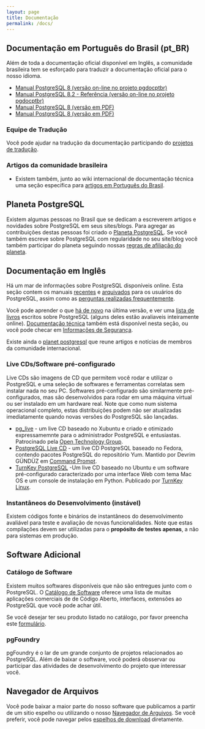 ```yaml
---
layout: page
title: Documentação
permalink: /docs/
---
```


## Documentação em Português do Brasil (pt_BR)

Além de toda a documentação oficial disponível em Inglês, a comunidade brasileira tem se esforçado para traduzir a documentação oficial para o nosso idioma.

- [Manual PostgreSQL 8 (versão on-line no projeto pgdocptbr)](http://pgdocptbr.sourceforge.net/pg80/index.html)
- [Manual PostgreSQL 8.2 - Referência (versão on-line no projeto pgdocptbr)](http://pgdocptbr.sourceforge.net/pg82/reference.html)
- [Manual PostgreSQL 8 (versão em PDF)](http://wiki.postgresql.org.br/Documenta%C3%A7%C3%A3o?action=AttachFile&do=get&target=manual_pg.pdf.zip)
- [Manual PostgreSQL 8 (versão em PDF)](http://wiki.postgresql.org.br/Documenta%C3%A7%C3%A3o?action=AttachFile&do=get&target=manual_pg.pdf.zip)

### Equipe de Tradução

Você pode ajudar na tradução da documentação participando do [projetos de tradução](https://wiki.postgresql.org.br/pgdoc).

### Artigos da comunidade brasileira
 - Existem também, junto ao wiki internacional de documentação técnica uma seção específica para [artigos em Português do Brasil](http://wiki.postgresql.org/wiki/Portugu%C3%AAs).

## Planeta PostgreSQL

Existem algumas pessoas no Brasil que se dedicam a escreverem artigos e novidades sobre PostgreSQL em seus sites/blogs. Para agregar as contribuições destas pessoas foi criado o [Planeta PostgreSQL](http://planeta.postgresql.org.br/). Se você também escreve sobre PostgreSQL com regularidade no seu site/blog você também participar do planeta seguindo nossas [regras de afiliação do planeta](http://wiki.postgresql.org.br/PlanetaPostgreSQLBR).

## Documentação em Inglês

Há um mar de informações sobre PostgreSQL disponíveis online. Esta seção contem os manuais [recentes](http://www.postgresql.org/docs/manuals) e [arquivados](http://www.postgresql.org/docs/manuals/archive) para os usuários do PostgreSQL, assim como as [perguntas realizadas frequentemente](http://www.postgresql.org/docs/faq).

Você pode aprender o que [há de novo](http://www.postgresql.org/docs/current/static/release.html) na última versão, e ver uma [lista de livros](http://www.postgresql.org/docs/books/) escritos sobre PostgreSQL (alguns deles estão avaliaveis inteiramente online). [Documentação técnica](http://wiki.postgresql.org/wiki/Main_Page) também está disponível nesta seção, ou você pode checar em [Informações de Segurança](http://www.postgresql.org/support/security).

Existe ainda o [planet postgresql](http://planet.postgresql.org/) que reune artigos e notícias de membros da comunidade internacional.

### Live CDs/Software pré-configurado

Live CDs são imagens de CD que permitem você rodar e utilizar o PostgreSQL e uma seleção de softwares e ferramentas correlatas sem instalar nada no seu PC. Softwares pré-configurado são similarmente pré-configurados, mas são desenvolvidos para rodar em uma máquina virtual ou ser instalado em um hardware real. Note que como num sistema operacional completo, estas distribuições podem não ser atualizadas imediatamente quando novas versões do PostgreSQL são lançadas.

 - [pg_live](http://pg-live.info/) - um live CD baseado no Xubuntu e criado e otimizado expressamemnte para o administrador PostgreSQL e entusiastas. Patrocinado pela  [Open Technology Group](http://www.otg-nc.com).
 - [PostgreSQL Live CD](http://yum.pgsqlrpms.org/livecd.php) - um live CD PostgreSQL baseado no Fedora, contendo pacotes PostgreSQL do repositório Yum. Mantido por Devrim GÜNDÜZ em [Command Prompt](http://www.commandprompt.com).
 - [TurnKey PostgreSQL](http://www.turnkeylinux.org/appliances/postgresql) -Um live CD baseado no Ubuntu e um software pré-configurado caracterizado por uma interface Web com tema Mac OS e um console de instalação em Python. Publicado por [TurnKey Linux](http://www.turnkeylinux.org).

### Instantâneos do Desenvolvimento (instável)

Existem códigos fonte e binários de instantâneos do desenvolvimento avaliável para teste e avaliação de novas funcionalidades. Note que estas compilações devem ser utilizadas para o **propósito de testes apenas**, a não para sistemas em produção.

## Software Adicional

### Catálogo de Software
Existem muitos softwares disponíveis que não são entregues junto com o PostgreSQL. O [Catálogo de Software](http://www.postgresql.org/download/product-categories) oferece uma lista de muitas aplicações comerciais de de Código Aberto, interfaces, extensões ao PostgreSQL que você pode achar útil.

Se você desejar ter seu produto listado no catálogo, por favor preencha este  [formulário](http://www.postgresql.org/download/submitproduct).

### pgFoundry
pgFoundry é o lar de um grande conjunto de projetos relacionados ao PostgreSQL. Além de baixar o software, você poderá obsservar ou participar das atividades de desenvolvimento do projeto que interessar você.

## Navegador de Arquivos

Você pode baixar a maior parte do nosso software que publicamos a partir de um sitio espelho ou utilizando o nosso [Navegador de Arguivos](http://www.postgresql.org/ftp). Se você preferir, você pode navegar pelos [espelhos de download](http://wwwmaster.postgresql.org/download/mirrors-ftp) diretamente.